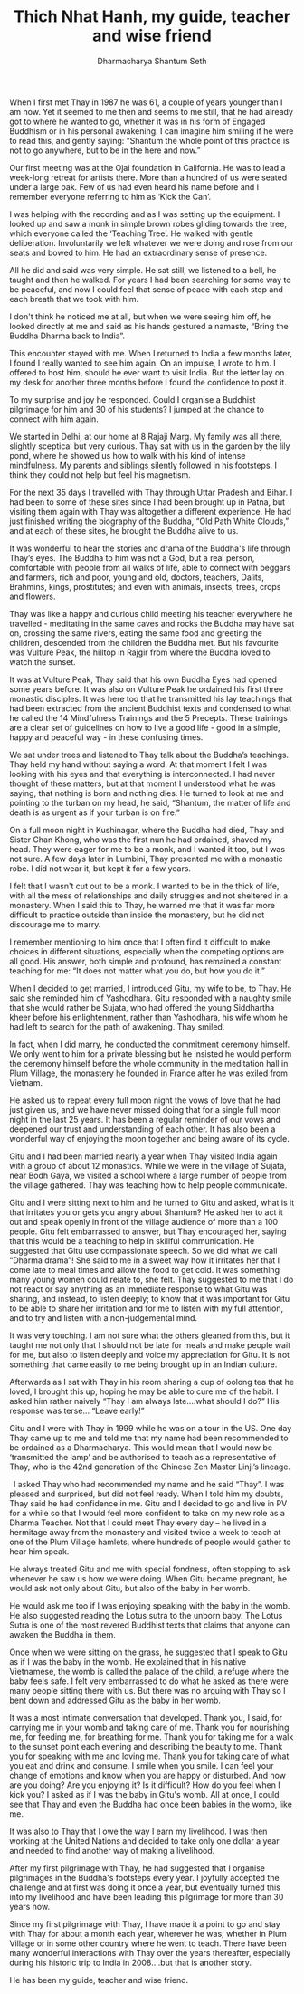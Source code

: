 ﻿---
title: Thich Nhat Hanh, my guide, teacher and wise friend
author: Dharmacharya Shantum Seth
---

When I first met Thay in 1987 he was 61, a couple of years younger than I am now.  Yet it seemed to me then and seems to me still, that he had already got to where he wanted to go, whether it was in his form of Engaged Buddhism or in his personal awakening. I can imagine him smiling if he were to read this, and gently saying: “Shantum the whole point of this practice is not to go anywhere, but to be in the here and now.”

Our first meeting was at the Ojai foundation in California. He was to lead a week-long retreat for artists there. More than a hundred of us were seated under a large oak. Few of us had even heard his name before and I remember everyone referring to him as ‘Kick the Can’. 

I was helping with the recording and as I was setting up the equipment. I looked up and saw a monk in simple brown robes gliding towards the tree, which everyone called the ‘Teaching Tree’. He walked with gentle deliberation. Involuntarily we left whatever we were doing and rose from our seats and bowed to him. He had an extraordinary sense of presence. 

All he did and said was very simple. He sat still, we listened to a bell, he taught and then he walked. For years I had been searching for some way to be peaceful, and now I could feel that sense of peace with each step and each breath that we took with him.   

I don't think he noticed me at all, but when we were seeing him off, he looked directly at me and said as his hands gestured a namaste, “Bring the Buddha Dharma back to India”. 

This encounter stayed with me. When I returned to India a few months later, I found I really wanted to see him again. On an impulse, I wrote to him.  I offered to host him, should he ever want to visit India. But the letter lay on my desk for another three months before I found the confidence to post it. 

To my surprise and joy he responded. Could I organise a Buddhist pilgrimage for him and 30 of his students? I jumped at the chance to connect with him again.

We started in Delhi, at our home at 8 Rajaji Marg.  My family was all there, slightly sceptical but very curious. Thay sat with us in the garden by the lily pond, where he showed us how to walk with his kind of intense mindfulness. My parents and siblings silently followed in his footsteps. I think they could not help but feel his magnetism.

For the next 35 days I travelled with Thay through Uttar Pradesh and Bihar. I had been to some of these sites since I had been brought up in Patna, but visiting them again with Thay was altogether a different experience. He had just finished writing the biography of the Buddha, “Old Path White Clouds,” and at each of these sites, he brought the Buddha alive to us. 

It was wonderful to hear the stories and drama of the Buddha's life through Thay’s eyes. The Buddha to him was not a God, but a real person, comfortable with people from all walks of life, able to connect with beggars and farmers, rich and poor, young and old, doctors, teachers, Dalits, Brahmins, kings, prostitutes; and even with animals, insects, trees, crops and flowers. 

Thay was like a happy and curious child meeting his teacher everywhere he travelled - meditating in the same caves and rocks the Buddha may have sat on, crossing the same rivers, eating the same food and greeting the children, descended from the children the Buddha met. But his favourite was Vulture Peak, the hilltop in Rajgir from where the Buddha loved to watch the sunset. 

It was at Vulture Peak, Thay said that his own Buddha Eyes had opened some years before. It was also on Vulture Peak he ordained his first three monastic disciples. It was here too that he transmitted his lay teachings that had been extracted from the ancient Buddhist texts and condensed to what he called the 14 Mindfulness Trainings and the 5 Precepts. These trainings are a clear set of guidelines on how to live a good life - good in a simple, happy and peaceful way -  in these confusing  times. 

We sat under trees and listened to Thay talk about the Buddha’s teachings. Thay held my hand without saying a word. At that moment I felt I was looking with his eyes and that everything is interconnected. I had never thought of these matters, but at that moment I understood what he was saying, that nothing is born and nothing dies. He turned to look at me and pointing to the turban on my head, he said, “Shantum, the matter of life and death is as urgent as if your turban is on fire.”

On a full moon night in Kushinagar, where the Buddha had died, Thay and Sister Chan Khong, who was the first nun he had ordained, shaved my head. They were eager for me to be a monk, and I wanted it too, but I was not sure.  A few days later in Lumbini, Thay presented me with a monastic robe. I did not wear it, but kept it for a few years.  

I felt that I wasn't cut out to be a monk. I wanted to be in the thick of life, with all the mess of relationships and daily struggles and not sheltered in a monastery. When I said this to Thay, he warned me that it was far more difficult to practice outside than inside the monastery, but he did not discourage me to marry.

I remember mentioning to him once that I often find it difficult to make choices in different situations, especially when the competing options are all good.  His answer, both simple and profound, has remained a constant teaching for me: “It does not matter what you do, but how you do it.”  

When I decided to get married, I introduced Gitu, my wife to be, to Thay. He said she reminded him of Yashodhara. Gitu responded with a naughty smile that she would rather be Sujata, who had offered the young Siddhartha kheer before his enlightenment, rather than Yashodhara, his wife whom he had left to search for the path of awakening. Thay smiled.

In fact, when I did marry, he conducted the commitment ceremony himself. We only went to him for a private blessing but he insisted he would perform the ceremony  himself before the whole community in the meditation hall in Plum Village, the monastery he founded in France after he was exiled from Vietnam. 

He asked us to repeat every full moon night the vows of love that he had just given us, and we have never missed doing that for a single full moon night in the last 25 years. It has been a regular reminder of our vows and deepened our trust and understanding of each other. It has also been a wonderful way of enjoying the moon together and being aware of its cycle.



Gitu and I had been married nearly a year when Thay visited India again with a group of about 12 monastics. While we were in the village of Sujata, near Bodh Gaya, we visited a school where a large number of people from the village gathered. Thay was teaching how to help people communicate.

Gitu and I were sitting next to him and he turned to Gitu and asked, what is it that irritates you or gets you angry about Shantum? He asked her to act it out and speak openly in front of the village audience of more than a 100 people. Gitu felt embarrassed to answer, but Thay encouraged her, saying that this would be a teaching to help in skillful communication. He suggested that Gitu use compassionate speech. So we did what we call “Dharma drama”! She said to me in a sweet way how it irritates her that I come late to meal times and allow the food to get cold. It was something many young women could relate to, she felt. Thay suggested to me that I do not react or say anything as an immediate response to what Gitu was sharing, and instead, to listen deeply; to know that it was important for Gitu to be able to share her irritation and for me to listen with my full attention, and to try and listen with a non-judgemental mind.

It was very touching. I am not sure what the others gleaned from this, but it taught me not only that I should not be late for meals and make people wait for me, but also to listen deeply and voice my appreciation for Gitu. It is not something that came easily to me being brought up in an Indian culture.

Afterwards as I sat with Thay in his room sharing a cup of oolong tea that he loved, I brought this up, hoping he may be able to cure me of the habit. I asked him rather naively “Thay I am always late….what should I do?” His response was terse... “Leave early!”

Gitu and I were with Thay in 1999 while he was on a tour in the US. One day Thay came up to me and told me that my name had been recommended to be ordained as a Dharmacharya. This would mean that I would now be ‘transmitted the lamp’ and be authorised to teach as a representative of Thay, who is the 42nd generation of the Chinese Zen Master Linji’s lineage.

` `I asked Thay who had recommended my name and he said “Thay”. I was pleased and surprised, but did not feel ready. When I told him my doubts, Thay said he had confidence in me. Gitu and I decided to go and live in PV for a while so that I would feel more confident to take on my new role as a Dharma Teacher. Not that I could meet Thay every day – he lived in a hermitage away from the monastery and visited twice a week to teach at one of the Plum Village hamlets, where hundreds of people would gather to hear him speak.

He always treated Gitu and me with special fondness, often stopping to ask whenever he saw us how we were doing. When Gitu became pregnant, he would ask not only about Gitu, but also of the baby in her womb.

He would ask me too if I was enjoying speaking with the baby in the womb. He also suggested reading the Lotus sutra to the unborn baby. The Lotus Sutra is one of the most revered Buddhist texts that claims that anyone can awaken the Buddha in them. 

Once when we were sitting on the grass, he suggested that I speak to Gitu as if I was the baby in the womb. He explained that in his native Vietnamese, the womb is called the palace of the child, a refuge where the baby feels safe. I felt very embarrassed to do what he asked as there were many people sitting there with us. But there was no arguing with Thay so I bent down and addressed Gitu as the baby in her womb. 

It was a most intimate conversation that developed. Thank you, I said, for carrying me in your womb and taking care of me. Thank you for nourishing me, for feeding me, for breathing for me. Thank you for taking me for a walk to the sunset point each evening and describing the beauty to me. Thank you for speaking with me and loving me. Thank you for taking care of what you eat and drink and consume. I smile when you smile. I can feel your change of emotions and know when you are happy or disturbed. And how are you doing?  Are you enjoying it? Is it difficult? How do you feel when I kick you? I asked as if I was the baby in Gitu's womb. All at once, I could see that Thay and even the Buddha had once been babies in the womb, like me.

It was also to Thay that I owe the way I earn my livelihood. I was then working at the United Nations and decided to take only one dollar a year and needed to find another way of making a livelihood. 

After my first pilgrimage with Thay, he had suggested that I organise pilgrimages in the Buddha's footsteps every year. I joyfully accepted the challenge and at first was doing it once a year, but eventually turned this into my livelihood and have been leading this pilgrimage for more than 30 years now. 

Since my first pilgrimage with Thay, I have made it a point to go and stay with Thay for about a month each year, wherever he was; whether in Plum Village or in some other country where he went to teach. There have been many wonderful interactions with Thay over the years thereafter, especially during his historic trip to India in 2008….but that is another story.

He has been my guide, teacher and wise friend.


